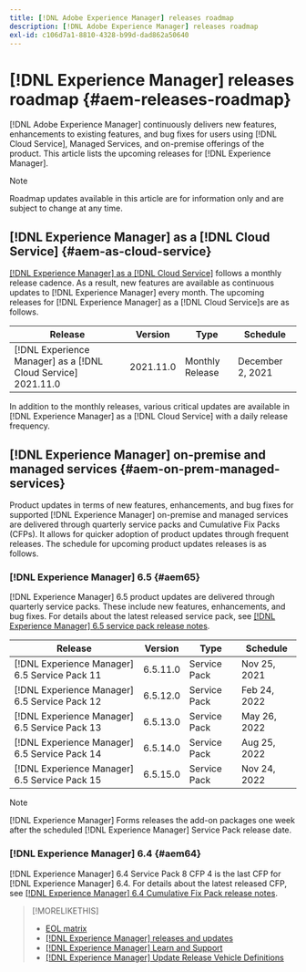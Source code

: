 ```yaml
---
title: [!DNL Adobe Experience Manager] releases roadmap
description: [!DNL Adobe Experience Manager] releases roadmap
exl-id: c106d7a1-8810-4328-b99d-dad862a50640
---
```

# [!DNL Experience Manager] releases roadmap {#aem-releases-roadmap}

[!DNL Adobe Experience Manager] continuously delivers new features, enhancements to existing features, and bug fixes for users using [!DNL Cloud Service], Managed Services, and on-premise offerings of the product. This article lists the upcoming releases for [!DNL Experience Manager].

>[!NOTE]
>
>Roadmap updates available in this article are for information only and are subject to change at any time.

## [!DNL Experience Manager] as a [!DNL Cloud Service] {#aem-as-cloud-service}

[[!DNL Experience Manager] as a [!DNL Cloud Service]](https://experienceleague.adobe.com/docs/experience-manager-cloud-service/release-notes/home.html) follows a monthly release cadence. As a result, new features are available as continuous updates to [!DNL Experience Manager] every month. The upcoming releases for [!DNL Experience Manager] as a [!DNL Cloud Service]s are as follows.

| Release |Version |Type |Schedule |
|---|---|---|---|
| [!DNL Experience Manager] as a [!DNL Cloud Service] 2021.11.0 |2021.11.0  |Monthly Release |December 2, 2021 |

In addition to the monthly releases, various critical updates are available in [!DNL Experience Manager] as a [!DNL Cloud Service] with a daily release frequency.

## [!DNL Experience Manager] on-premise and managed services {#aem-on-prem-managed-services}

Product updates in terms of new features, enhancements, and bug fixes for supported [!DNL Experience Manager] on-premise and managed services are delivered through quarterly service packs and Cumulative Fix Packs (CFPs). It allows for quicker adoption of product updates through frequent releases. The schedule for upcoming product updates releases is as follows.

### [!DNL Experience Manager] 6.5 {#aem65}

[!DNL Experience Manager] 6.5 product updates are delivered through quarterly service packs. These include new features, enhancements, and bug fixes. For details about the latest released service pack, see [[!DNL Experience Manager] 6.5 service pack release notes](https://experienceleague.adobe.com/docs/experience-manager-65/release-notes/service-pack/sp-release-notes.html).

| Release |Version |Type |Schedule |
|---|---|---|---|
| [!DNL Experience Manager] 6.5 Service Pack 11|6.5.11.0  |Service Pack |Nov 25, 2021 |
| [!DNL Experience Manager] 6.5 Service Pack 12|6.5.12.0  |Service Pack |Feb 24, 2022 |
| [!DNL Experience Manager] 6.5 Service Pack 13|6.5.13.0  |Service Pack |May 26, 2022 |
| [!DNL Experience Manager] 6.5 Service Pack 14|6.5.14.0  |Service Pack |Aug 25, 2022 |
| [!DNL Experience Manager] 6.5 Service Pack 15|6.5.15.0  |Service Pack |Nov 24, 2022 |


>[!NOTE]
>
>[!DNL Experience Manager] Forms releases the add-on packages one week after the scheduled [!DNL Experience Manager] Service Pack release date.

### [!DNL Experience Manager] 6.4 {#aem64}

[!DNL Experience Manager] 6.4 Service Pack 8 CFP 4 is the last CFP for [!DNL Experience Manager] 6.4. For details about the latest released CFP, see [[!DNL Experience Manager] 6.4 Cumulative Fix Pack release notes](https://experienceleague.adobe.com/docs/experience-manager-64/release-notes/cfp-release-notes.html).

>[!MORELIKETHIS]
>
>* [EOL matrix](https://helpx.adobe.com/support/programs/eol-matrix.html)
>* [[!DNL Experience Manager] releases and updates](https://helpx.adobe.com/experience-manager/aem-releases-updates.html)
>* [[!DNL Experience Manager] Learn and Support](https://helpx.adobe.com/support/experience-manager.html)
>* [[!DNL Experience Manager] Update Release Vehicle Definitions](/help/update-release-vehicle-definitions.md)

